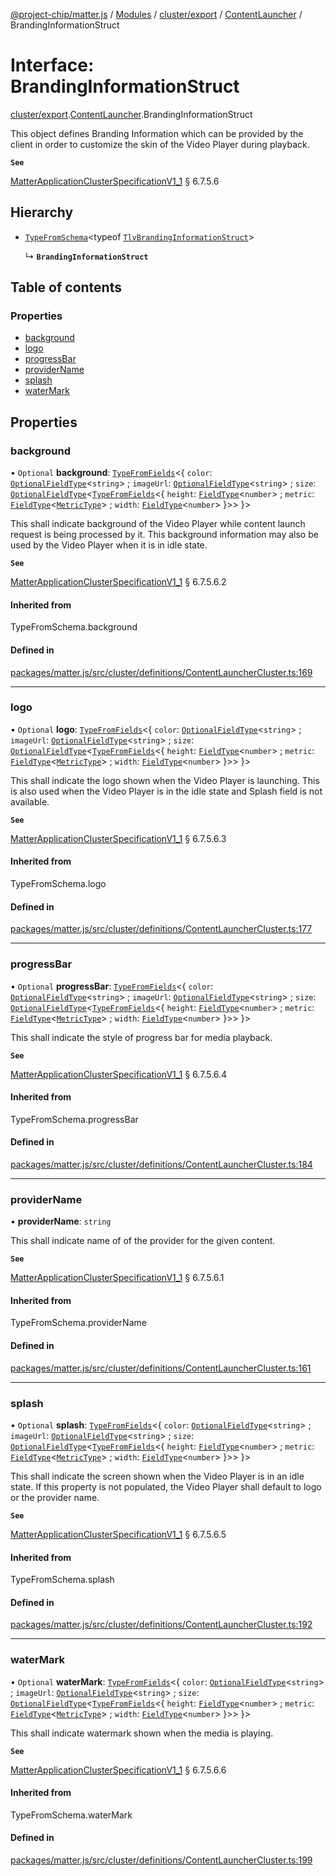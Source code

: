 [@project-chip/matter.js](../README.md) / [Modules](../modules.md) / [cluster/export](../modules/cluster_export.md) / [ContentLauncher](../modules/cluster_export.ContentLauncher.md) / BrandingInformationStruct

# Interface: BrandingInformationStruct

[cluster/export](../modules/cluster_export.md).[ContentLauncher](../modules/cluster_export.ContentLauncher.md).BrandingInformationStruct

This object defines Branding Information which can be provided by the client in order to customize the skin of
the Video Player during playback.

**`See`**

[MatterApplicationClusterSpecificationV1_1](spec_export.MatterApplicationClusterSpecificationV1_1.md) § 6.7.5.6

## Hierarchy

- [`TypeFromSchema`](../modules/tlv_export.md#typefromschema)\<typeof [`TlvBrandingInformationStruct`](../modules/cluster_export.ContentLauncher.md#tlvbrandinginformationstruct)\>

  ↳ **`BrandingInformationStruct`**

## Table of contents

### Properties

- [background](cluster_export.ContentLauncher.BrandingInformationStruct.md#background)
- [logo](cluster_export.ContentLauncher.BrandingInformationStruct.md#logo)
- [progressBar](cluster_export.ContentLauncher.BrandingInformationStruct.md#progressbar)
- [providerName](cluster_export.ContentLauncher.BrandingInformationStruct.md#providername)
- [splash](cluster_export.ContentLauncher.BrandingInformationStruct.md#splash)
- [waterMark](cluster_export.ContentLauncher.BrandingInformationStruct.md#watermark)

## Properties

### background

• `Optional` **background**: [`TypeFromFields`](../modules/tlv_export.md#typefromfields)\<\{ `color`: [`OptionalFieldType`](tlv_export.OptionalFieldType.md)\<`string`\> ; `imageUrl`: [`OptionalFieldType`](tlv_export.OptionalFieldType.md)\<`string`\> ; `size`: [`OptionalFieldType`](tlv_export.OptionalFieldType.md)\<[`TypeFromFields`](../modules/tlv_export.md#typefromfields)\<\{ `height`: [`FieldType`](tlv_export.FieldType.md)\<`number`\> ; `metric`: [`FieldType`](tlv_export.FieldType.md)\<[`MetricType`](../enums/cluster_export.ContentLauncher.MetricType.md)\> ; `width`: [`FieldType`](tlv_export.FieldType.md)\<`number`\>  }\>\>  }\>

This shall indicate background of the Video Player while content launch request is being processed by it.
This background information may also be used by the Video Player when it is in idle state.

**`See`**

[MatterApplicationClusterSpecificationV1_1](spec_export.MatterApplicationClusterSpecificationV1_1.md) § 6.7.5.6.2

#### Inherited from

TypeFromSchema.background

#### Defined in

[packages/matter.js/src/cluster/definitions/ContentLauncherCluster.ts:169](https://github.com/project-chip/matter.js/blob/3adaded6/packages/matter.js/src/cluster/definitions/ContentLauncherCluster.ts#L169)

___

### logo

• `Optional` **logo**: [`TypeFromFields`](../modules/tlv_export.md#typefromfields)\<\{ `color`: [`OptionalFieldType`](tlv_export.OptionalFieldType.md)\<`string`\> ; `imageUrl`: [`OptionalFieldType`](tlv_export.OptionalFieldType.md)\<`string`\> ; `size`: [`OptionalFieldType`](tlv_export.OptionalFieldType.md)\<[`TypeFromFields`](../modules/tlv_export.md#typefromfields)\<\{ `height`: [`FieldType`](tlv_export.FieldType.md)\<`number`\> ; `metric`: [`FieldType`](tlv_export.FieldType.md)\<[`MetricType`](../enums/cluster_export.ContentLauncher.MetricType.md)\> ; `width`: [`FieldType`](tlv_export.FieldType.md)\<`number`\>  }\>\>  }\>

This shall indicate the logo shown when the Video Player is launching. This is also used when the Video
Player is in the idle state and Splash field is not available.

**`See`**

[MatterApplicationClusterSpecificationV1_1](spec_export.MatterApplicationClusterSpecificationV1_1.md) § 6.7.5.6.3

#### Inherited from

TypeFromSchema.logo

#### Defined in

[packages/matter.js/src/cluster/definitions/ContentLauncherCluster.ts:177](https://github.com/project-chip/matter.js/blob/3adaded6/packages/matter.js/src/cluster/definitions/ContentLauncherCluster.ts#L177)

___

### progressBar

• `Optional` **progressBar**: [`TypeFromFields`](../modules/tlv_export.md#typefromfields)\<\{ `color`: [`OptionalFieldType`](tlv_export.OptionalFieldType.md)\<`string`\> ; `imageUrl`: [`OptionalFieldType`](tlv_export.OptionalFieldType.md)\<`string`\> ; `size`: [`OptionalFieldType`](tlv_export.OptionalFieldType.md)\<[`TypeFromFields`](../modules/tlv_export.md#typefromfields)\<\{ `height`: [`FieldType`](tlv_export.FieldType.md)\<`number`\> ; `metric`: [`FieldType`](tlv_export.FieldType.md)\<[`MetricType`](../enums/cluster_export.ContentLauncher.MetricType.md)\> ; `width`: [`FieldType`](tlv_export.FieldType.md)\<`number`\>  }\>\>  }\>

This shall indicate the style of progress bar for media playback.

**`See`**

[MatterApplicationClusterSpecificationV1_1](spec_export.MatterApplicationClusterSpecificationV1_1.md) § 6.7.5.6.4

#### Inherited from

TypeFromSchema.progressBar

#### Defined in

[packages/matter.js/src/cluster/definitions/ContentLauncherCluster.ts:184](https://github.com/project-chip/matter.js/blob/3adaded6/packages/matter.js/src/cluster/definitions/ContentLauncherCluster.ts#L184)

___

### providerName

• **providerName**: `string`

This shall indicate name of of the provider for the given content.

**`See`**

[MatterApplicationClusterSpecificationV1_1](spec_export.MatterApplicationClusterSpecificationV1_1.md) § 6.7.5.6.1

#### Inherited from

TypeFromSchema.providerName

#### Defined in

[packages/matter.js/src/cluster/definitions/ContentLauncherCluster.ts:161](https://github.com/project-chip/matter.js/blob/3adaded6/packages/matter.js/src/cluster/definitions/ContentLauncherCluster.ts#L161)

___

### splash

• `Optional` **splash**: [`TypeFromFields`](../modules/tlv_export.md#typefromfields)\<\{ `color`: [`OptionalFieldType`](tlv_export.OptionalFieldType.md)\<`string`\> ; `imageUrl`: [`OptionalFieldType`](tlv_export.OptionalFieldType.md)\<`string`\> ; `size`: [`OptionalFieldType`](tlv_export.OptionalFieldType.md)\<[`TypeFromFields`](../modules/tlv_export.md#typefromfields)\<\{ `height`: [`FieldType`](tlv_export.FieldType.md)\<`number`\> ; `metric`: [`FieldType`](tlv_export.FieldType.md)\<[`MetricType`](../enums/cluster_export.ContentLauncher.MetricType.md)\> ; `width`: [`FieldType`](tlv_export.FieldType.md)\<`number`\>  }\>\>  }\>

This shall indicate the screen shown when the Video Player is in an idle state. If this property is not
populated, the Video Player shall default to logo or the provider name.

**`See`**

[MatterApplicationClusterSpecificationV1_1](spec_export.MatterApplicationClusterSpecificationV1_1.md) § 6.7.5.6.5

#### Inherited from

TypeFromSchema.splash

#### Defined in

[packages/matter.js/src/cluster/definitions/ContentLauncherCluster.ts:192](https://github.com/project-chip/matter.js/blob/3adaded6/packages/matter.js/src/cluster/definitions/ContentLauncherCluster.ts#L192)

___

### waterMark

• `Optional` **waterMark**: [`TypeFromFields`](../modules/tlv_export.md#typefromfields)\<\{ `color`: [`OptionalFieldType`](tlv_export.OptionalFieldType.md)\<`string`\> ; `imageUrl`: [`OptionalFieldType`](tlv_export.OptionalFieldType.md)\<`string`\> ; `size`: [`OptionalFieldType`](tlv_export.OptionalFieldType.md)\<[`TypeFromFields`](../modules/tlv_export.md#typefromfields)\<\{ `height`: [`FieldType`](tlv_export.FieldType.md)\<`number`\> ; `metric`: [`FieldType`](tlv_export.FieldType.md)\<[`MetricType`](../enums/cluster_export.ContentLauncher.MetricType.md)\> ; `width`: [`FieldType`](tlv_export.FieldType.md)\<`number`\>  }\>\>  }\>

This shall indicate watermark shown when the media is playing.

**`See`**

[MatterApplicationClusterSpecificationV1_1](spec_export.MatterApplicationClusterSpecificationV1_1.md) § 6.7.5.6.6

#### Inherited from

TypeFromSchema.waterMark

#### Defined in

[packages/matter.js/src/cluster/definitions/ContentLauncherCluster.ts:199](https://github.com/project-chip/matter.js/blob/3adaded6/packages/matter.js/src/cluster/definitions/ContentLauncherCluster.ts#L199)
